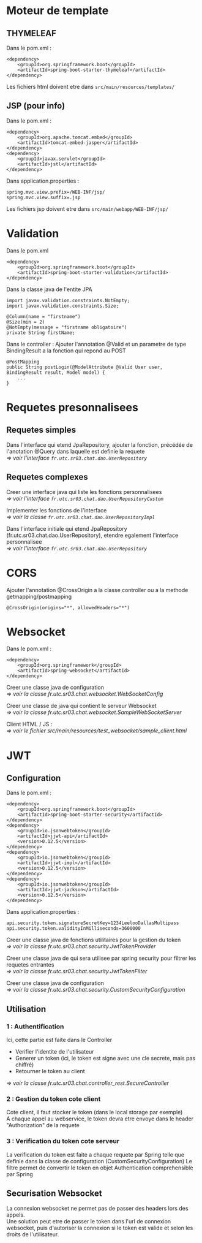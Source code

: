 # Moteur de template

## THYMELEAF
Dans le pom.xml :
```
<dependency>
    <groupId>org.springframework.boot</groupId>
    <artifactId>spring-boot-starter-thymeleaf</artifactId>
</dependency>
```
Les fichiers html doivent etre dans `src/main/resources/templates/`

## JSP (pour info)
Dans le pom.xml :
```
<dependency>
    <groupId>org.apache.tomcat.embed</groupId>
    <artifactId>tomcat-embed-jasper</artifactId>
</dependency>
<dependency>
    <groupId>javax.servlet</groupId>
    <artifactId>jstl</artifactId>
</dependency>
```
Dans application.properties :
```
spring.mvc.view.prefix=/WEB-INF/jsp/
spring.mvc.view.suffix=.jsp
```
Les fichiers jsp doivent etre dans `src/main/webapp/WEB-INF/jsp/`

# Validation
Dans le pom.xml
```
<dependency>
    <groupId>org.springframework.boot</groupId>
    <artifactId>spring-boot-starter-validation</artifactId>
</dependency>
```
Dans la classe java de l'entite JPA
```
import javax.validation.constraints.NotEmpty;
import javax.validation.constraints.Size;
```
```
@Column(name = "firstname")
@Size(min = 2)
@NotEmpty(message = "firstname obligatoire")
private String firstName;
```
Dans le controller : Ajouter l'annotation @Valid et un parametre de type BindingResult a la fonction qui repond au POST
```
@PostMapping
public String postLogin(@ModelAttribute @Valid User user, BindingResult result, Model model) {
    ...
}
```

# Requetes presonnalisees
## Requetes simples
Dans l'interface qui etend JpaRepository, ajouter la fonction, précédée de l'anotation @Query dans laquelle est definie la requete  
_=> voir l'interface `fr.utc.sr03.chat.dao.UserRepository`_

## Requetes complexes
Creer une interface java qui liste les fonctions personnalisees  
_=> voir l'interface `fr.utc.sr03.chat.dao.UserRepositoryCustom`_  

Implementer les fonctions de l'interface  
_=> voir la classe `fr.utc.sr03.chat.dao.UserRepositoryImpl`_  

Dans l'interface initiale qui etend JpaRepository (fr.utc.sr03.chat.dao.UserRepository), etendre egalement l'interface personnalisee  
_=> voir l'interface `fr.utc.sr03.chat.dao.UserRepository`_  

# CORS
Ajouter l'annotation @CrossOrigin a la classe controller ou a la methode getmapping/postmapping
```
@CrossOrigin(origins="*", allowedHeaders="*")
```

# Websocket
Dans le pom.xml :
```
<dependency>
    <groupId>org.springframework</groupId>
    <artifactId>spring-websocket</artifactId>
</dependency>
```
Creer une classe java de configuration  
_=> voir la classe fr.utc.sr03.chat.websocket.WebSocketConfig_

Creer une classe de java qui contient le serveur Websocket  
_=> voir la classe fr.utc.sr03.chat.websocket.SampleWebSocketServer_

Client HTML / JS :  
_=> voir le fichier src/main/resources/test_websocket/sample_client.html_

# JWT
## Configuration
Dans le pom.xml :
```
<dependency>
    <groupId>org.springframework.boot</groupId>
    <artifactId>spring-boot-starter-security</artifactId>
</dependency>
<dependency>
    <groupId>io.jsonwebtoken</groupId>
    <artifactId>jjwt-api</artifactId>
    <version>0.12.5</version>
</dependency>
<dependency>
    <groupId>io.jsonwebtoken</groupId>
    <artifactId>jjwt-impl</artifactId>
    <version>0.12.5</version>
</dependency>
<dependency>
    <groupId>io.jsonwebtoken</groupId>
    <artifactId>jjwt-jackson</artifactId>
    <version>0.12.5</version>
</dependency>
```

Dans application.properties :
```
api.security.token.signatureSecretKey=1234LeelooDallasMultipass
api.security.token.validityInMilliseconds=3600000
```

Creer une classe java de fonctions utilitaires pour la gestion du token  
_=> voir la classe fr.utc.sr03.chat.security.JwtTokenProvider_

Creer une classe java de qui sera utilisee par spring security pour filtrer les requetes entrantes  
_=> voir la classe fr.utc.sr03.chat.security.JwtTokenFilter_

Creer une classe java de configuration  
_=> voir la classe fr.utc.sr03.chat.security.CustomSecurityConfiguration_

## Utilisation

### 1 : Authentification
Ici, cette partie est faite dans le Controller  

- Verifier l'identite de l'utilisateur
- Generer un token (ici, le token est signe avec une cle secrete, mais pas chiffré)
- Retourner le token au client  

_=> voir la classe fr.utc.sr03.chat.controller_rest.SecureController_

### 2 : Gestion du token cote client
Cote client, il faut stocker le token (dans le local storage par exemple)  
A chaque appel au webservice, le token devra etre envoye dans le header "Authorization" de la requete

### 3 : Verification du token cote serveur
La verification du token est faite a chaque requete par Spring 
telle que definie dans la classe de configuration (CustomSecurityConfiguration)
Le filtre permet de convertir le token en objet Authentication comprehensible par Spring

## Securisation Websocket
La connexion websocket ne permet pas de passer des headers lors des appels.  
Une solution peut etre de passer le token dans l'url de connexion websocket,
puis d'autoriser la connexion si le token est valide et selon les droits de l'utilisateur.